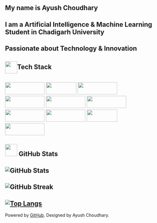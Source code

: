 
 My name is Ayush Choudhary
 --
I am a  Artificial Intelligence & Machine Learning Student  in Chadigarh University
-
Passionate about Technology & Innovation
-----
<img src="https://img.icons8.com/ios-filled/50/4a90e2/laptop-coding.png" width="40" height="40" style="vertical-align: middle;"   />Tech Stack
-


<img src="https://img.shields.io/badge/html5-%23E34F26.svg?style=flat&logo=html5&logoColor=white" width="130" height="40" /> <img src="https://img.shields.io/badge/css3-%231572B6.svg?style=flat&logo=css3&logoColor=white" width="100" height="40" /> 
<img src="https://img.shields.io/badge/javascript-%23323330.svg?style=flat&logo=javascript&logoColor=%23F7DF1E" width="130" height="40" /> 
<img src="https://img.shields.io/badge/python-3670A0?style=flat&logo=python&logoColor=ffdd54" width="130" height="40" /> 
<img src="https://img.shields.io/badge/mysql-4479A1.svg?style=flat&logo=mysql&logoColor=white" width="130" height="40" /> 
<img src="https://img.shields.io/badge/Anaconda-%2344A833.svg?style=flat&logo=anaconda&logoColor=white" width="130" height="40" /> 
<img src="https://img.shields.io/badge/pandas-%23150458.svg?style=flat&logo=pandas&logoColor=white" width="130" height="40" /> 
<img src="https://img.shields.io/badge/numpy-%23013243.svg?style=flat&logo=numpy&logoColor=white" width="130" height="40" /> 
<img src="https://img.shields.io/badge/git-%23F05032.svg?style=flat&logo=git&logoColor=white" width="100" height="40" /> 
<img src="https://img.shields.io/badge/postgres-%23316192.svg?style=flat&logo=postgresql&logoColor=white" width="130" height="40" />
-------------------------------------------------------------------------------------------

<img src="https://img.icons8.com/ios-filled/50/4a90e2/graph.png" width="40" height="40" /> GitHub Stats
----------------------------------------------------------------------------------------

![GitHub Stats](https://github-readme-stats.vercel.app/api?username=ayush9805&theme=react&hide_border=true&show_icons=true) 
-
![GitHub Streak](https://github-readme-streak-stats.herokuapp.com?user=ayush9805&theme=react&hide_border=true) 
-
[![Top Langs](https://github-readme-stats.vercel.app/api/top-langs/?username=ayush9805)](https://github.com/ayush9805/github-readme-stats)
-


Powered by [GitHub](https://github.com/ayush9805). Designed by Ayush Choudhary.
